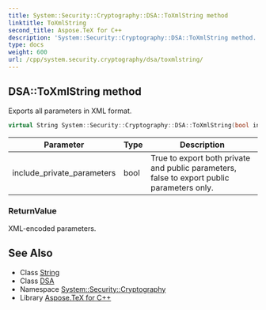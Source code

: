 ```yaml
---
title: System::Security::Cryptography::DSA::ToXmlString method
linktitle: ToXmlString
second_title: Aspose.TeX for C++
description: 'System::Security::Cryptography::DSA::ToXmlString method. Exports all parameters in XML format in C++.'
type: docs
weight: 600
url: /cpp/system.security.cryptography/dsa/toxmlstring/
---
```

## DSA::ToXmlString method


Exports all parameters in XML format.

```cpp
virtual String System::Security::Cryptography::DSA::ToXmlString(bool include_private_parameters) override
```


| Parameter | Type | Description |
| --- | --- | --- |
| include_private_parameters | bool | True to export both private and public parameters, false to export public parameters only. |

### ReturnValue

XML-encoded parameters.

## See Also

* Class [String](../../../system/string/)
* Class [DSA](../)
* Namespace [System::Security::Cryptography](../../)
* Library [Aspose.TeX for C++](../../../)
